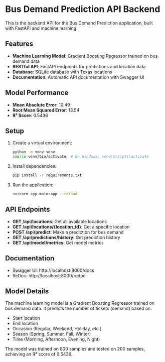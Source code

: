 # Bus Demand Prediction API Backend

This is the backend API for the Bus Demand Prediction application, built with FastAPI and machine learning.

## Features

- **Machine Learning Model**: Gradient Boosting Regressor trained on bus demand data
- **RESTful API**: FastAPI endpoints for predictions and location data
- **Database**: SQLite database with Texas locations
- **Documentation**: Automatic API documentation with Swagger UI

## Model Performance

- **Mean Absolute Error**: 10.49
- **Root Mean Squared Error**: 13.54
- **R² Score**: 0.5436

## Setup

1. Create a virtual environment:
   ```bash
   python -m venv venv
   source venv/bin/activate  # On Windows: venv\Scripts\activate
   ```

2. Install dependencies:
   ```bash
   pip install -r requirements.txt
   ```

3. Run the application:
   ```bash
   uvicorn app.main:app --reload
   ```

## API Endpoints

- **GET /api/locations**: Get all available locations
- **GET /api/locations/{location_id}**: Get a specific location
- **POST /api/predict**: Make a prediction for bus demand
- **GET /api/predictions/history**: Get prediction history
- **GET /api/model/metrics**: Get model metrics

## Documentation

- Swagger UI: http://localhost:8000/docs
- ReDoc: http://localhost:8000/redoc

## Model Details

The machine learning model is a Gradient Boosting Regressor trained on bus demand data. It predicts the number of tickets (demand) based on:

- Start location
- End location
- Occasion (Regular, Weekend, Holiday, etc.)
- Season (Spring, Summer, Fall, Winter)
- Time (Morning, Afternoon, Evening, Night)

The model was trained on 800 samples and tested on 200 samples, achieving an R² score of 0.5436.
